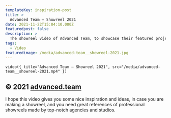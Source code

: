 ```yaml
---
templateKey: inspiration-post
title: >
  Advanced Team — Showreel 2021
date: 2021-11-22T15:04:10.000Z
featuredpost: false
description: >
  The showreel video of Advanced Team, to showcase their featured projects and work on a gorgeous video.
tags:
  - Video
featuredimage: /media/advanced-team__showreel-2021.jpg
---
```


`video({ title="Advanced Team — Showreel 2021", src="/media/advanced-team__showreel-2021.mp4" })`

## © 2021 [advanced.team](https://www.advanced.team)

I hope this video gives you some nice inspiration and ideas, in case you are making a showreel, and you need great references of professional showreels made by top-notch agencies and studios.
